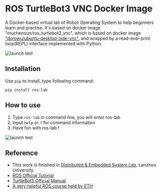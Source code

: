 # ROS TurtleBot3 VNC Docker Image
A Docker-based virtual lab of Robot Operating System to help beginners learn and practise. It's based on docker image "muchensun/ros_turtlebot3_vnc", which is based on docker image ["dorowu/ubuntu-desktop-lxde-vnc"](https://github.com/fcwu/docker-ubuntu-vnc-desktop), and wrapped by a read-eval-print loop(REPL) interface implemented with Python.

![launch test](https://github.com/muchensun/ros-lab/image/turtlebot3.jpg)

## Installation
Use `pip` to install, type following command:

~~~
pip install ros-lab
~~~

## How to use
1. Type `ros-lab` in command line, you will enter ros-lab
2. Input `help` or `?` for command information
3. Have fun with ros-lab !

![launch test](https://github.com/muchensun/ros-lab/image/gazebo.jpg)

## Reference
* This work is finished in [Distributed & Embedded System Lab](http://dslab.lzu.edu.cn/), Lanzhou University.
* [ROS Official Tutorial](http://wiki.ros.org/action/fullsearch/ROS/Tutorials?action=fullsearch&context=180&value=linkto%3A%22ROS%2FTutorials%22#ROS_Tutorials)
* [TurtleBot3 Official Manual](http://emanual.robotis.com/docs/en/platform/turtlebot3/)
* [A very helpful ROS course held by ETH](http://www.rsl.ethz.ch/education-students/lectures/ros.html)

